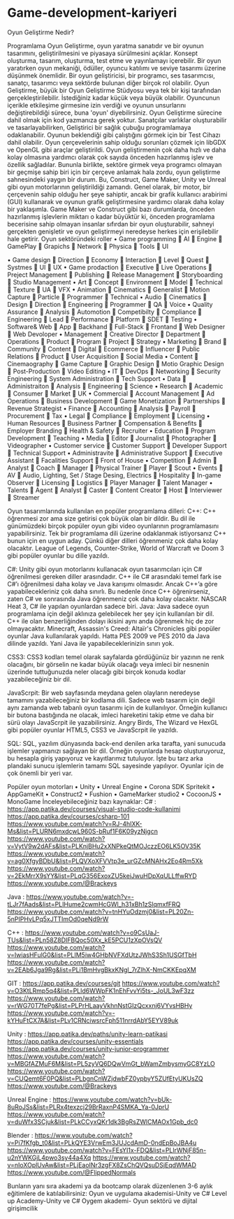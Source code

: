 # Game-development-kariyeri
Oyun Geliştirme Nedir?

Programlama
Oyun Geliştirme, oyun yaratma sanatıdır ve bir oyunun tasarımını, geliştirilmesini ve piyasaya sürülmesini açıklar. Konsept oluşturma, tasarım, oluşturma, test etme ve yayınlamayı içerebilir. Bir oyun yaratırken oyun mekaniği, ödüller, oyuncu katılımı ve seviye tasarımı üzerine düşünmek önemlidir.
Bir oyun geliştiricisi, bir programcı, ses tasarımcısı, sanatçı, tasarımcı veya sektörde bulunan diğer birçok rol olabilir.
Oyun Geliştirme, büyük bir Oyun Geliştirme Stüdyosu veya tek bir kişi tarafından gerçekleştirilebilir. İstediğiniz kadar küçük veya büyük olabilir. Oyuncunun içerikle etkileşime girmesine izin verdiği ve oyunun unsurlarını değiştirebildiği sürece, buna 'oyun' diyebilirsiniz.
Oyun Geliştirme sürecine dahil olmak için kod yazmanıza gerek yoktur. Sanatçılar varlıklar oluşturabilir ve tasarlayabilirken, Geliştirici bir sağlık çubuğu programlamaya odaklanabilir. Oyunun beklendiği gibi çalıştığını görmek için bir Test Cihazı dahil olabilir.
Oyun çerçevelerinin sahip olduğu sorunları çözmek için libGDX ve OpenGL gibi araçlar geliştirildi. Oyun geliştirmenin çok daha hızlı ve daha kolay olmasına yardımcı olarak çok sayıda önceden hazırlanmış işlev ve özellik sağladılar. Bununla birlikte, sektöre girmek veya programcı olmayan bir geçmişe sahip biri için bir çerçeve anlamak hala zordu, oyun geliştirme sahnesindeki yaygın bir durum.
Bu, Construct, Game Maker, Unity ve Unreal gibi oyun motorlarının geliştirildiği zamandı. Genel olarak, bir motor, bir çerçevenin sahip olduğu her şeye sahiptir, ancak bir grafik kullanıcı arabirimi (GUI) kullanarak ve oyunun grafik geliştirmesine yardımcı olarak daha kolay bir yaklaşımla.
Game Maker ve Construct gibi bazı durumlarda, önceden hazırlanmış işlevlerin miktarı o kadar büyüktür ki, önceden programlama becerisine sahip olmayan insanlar sıfırdan bir oyun oluşturabilir, sahneyi gerçekten genişletir ve oyun geliştirmeyi neredeyse herkes için erişilebilir hale getirir.
Oyun sektöründeki roller
•	Game programming
	AI 
	Engine
	GamePlay
	Grapichs
	Network
	Physica
	Tools
	UI

•	Game design
	Direction
	Economy
	Interaction
	Level
	Quest
	Systmes
	UI
	UX
•	Game prodaction
	Executive
	Live Operations
	Preject Management
	Publishing
	Release Management
	Storyboarding
	Studio Management
•	Art
	Concept
	Environment
	Model
	Technical
	Texture
	UA
	VFX
•	Animation
	Cinematics
	Generalist
	Motion Capture
	Particle
	Programmer
	Technical
•	Audio
	Cinematics
	Design
	Direction
	Engineering
	Programmer
	QA
	Voice
•	Quality Assurance
	Analysis
	Automotion
	Competibilty
	Compliance
	Engineering
	Lead
	Performance
	Platform
	SDET
	Testing
•	Software& Web
	App
	Backhand
	Full-Stack
	Frontand
	Web Designer
	Web Devoloper
•	Management
	Creative Director
	Department
	Operations
	Product
	Program
	Project
	Strategy
•	Marketing
	Brand
	Community
	Content
	Digital
	Ecommerce
	Influencer
	Public Relations
	Product
	User Acquisition
	Social Media
•	Content
	Cinemaography
	Game Capture
	Graphic Design
	Motio Graphic Design
	Post-Production
	Video Editing
•	IT
	DevOps
	Networking
	Security Engineering
	System Administration
	Tech Support
•	Data
	Administraiton
	Analysis
	Engineering
	Science
•	Research
	Academic
	Consumer
	Market
	UK
•	Commercial
	Account Management
	Ad Operations
	Business Development
	Game Monetization
	Partnerships
	Revenue Strategist
•	Finance
	Accounting
	Analysis
	Payroll
	Procurement
	Tax
•	Legal
	Compliance
	Employment
	Licensing
•	Human Resources
	Business Partner
	Compensation & Benefits
	Employer Branding
	Health & Safety
	Recruiter
•	Education
	Program Development
	Teaching
•	Media
	Editor
	Journalist
	Photographer
	Videographer
•	Customer service
	Customer Support
	Developer Support
	Technical Support
•	Administravite
	Administrative Support
	Executive Assistant
	Facalities Support
	Front of House
•	Competition
	Admin
	Analyst
	Coach
	Manager
	Physical Trainer
	Player
	Scout
•	Events
	AV
	Audio, Lighting, Set / Stage Desing, Electrics
	Hospitality
	In-game Observer
	Licensing
	Logistics
	Player Manager
	Talent Manager
•	Talents
	Agent
	Analyst
	Caster
	Content Creator
	Host
	Interviewer
	Streamer

Oyun tasarımlarında kullanılan en popüler programlama dilleri:
C++:
C++ öğrenmesi zor ama size getirisi çok büyük olan bir dildir. Bu dil ile günümüzdeki birçok popüler oyun gibi video oyunlarının programlamasını yapabilirsiniz. Tek bir programlama dili üzerine odaklanmak istiyorsanız C++ bunun için en uygun aday. Çünkü diğer dilleri öğrenmeniz çok daha kolay olacaktır. League of Legends, Counter-Strike, World of Warcraft ve Doom 3 gibi popüler oyunlar bu dille yazıldı. 

C#:
Unity gibi oyun motorlarını kullanacak oyun tasarımcıları için C# öğrenilmesi gereken diller arasındadır. C++ ile C# arasındaki temel fark ise C#’ı öğrenilmesi daha kolay ve Java karışımı olmasıdır. Ancak C++’a göre yapabilecekleriniz çok daha sınırlı. Bu nedenle önce C++ öğrenirseniz, zaten C# ve sonrasında Java öğrenmeniz çok daha kolay olacaktır. NASCAR Heat 3, C# ile yapılan oyunlardan sadece biri.
Java:
Java sadece oyun programlama için değil aklınıza gelebilecek her şey için kullanılan bir dil. C++ ile olan benzerliğinden dolayı ikisini aynı anda öğrenmek hiç de zor olmayacaktır. Minecraft, Assassin's Creed: Altaïr's Chronicles gibi popüler oyunlar Java kullanılarak yapıldı. Hatta PES 2009 ve PES 2010 da Java dilinde yazıldı. Yani Java ile yapabileceklerinizin sınırı yok.

CSS3:
CSS3 kodları temel olarak sayfalarda gördüğünüz bir yazının ne renk olacağını, bir görselin ne kadar büyük olacağı veya imleci bir nesnenin üzerinde tuttuğunuzda neler olacağı gibi birçok konuda kodlar yazabileceğiniz bir dil.

JavaScrpit:
Bir web sayfasında meydana gelen olayların neredeyse tamamını yazabileceğiniz bir kodlama dili. Sadece web tasarım için değil aynı zamanda web tabanlı oyun tasarımı için de kullanılıyor. Örneğin kullanıcı bir butona bastığında ne olacak, imleci hareketini takip etme ve daha bir sürü olayı JavaScrpit ile yazabilirsiniz. Angry Birds, The Wizard ve HexGL gibi popüler oyunlar HTML5, CSS3 ve JavaScrpit ile yazıldı.

SQL:
SQL, yazılım dünyasında back-end denilen arka tarafta, yani sunucuda işlemler yapmanızı sağlayan bir dil. Örneğin oyunlarda hesap oluşturuyoruz, bu hesapla giriş yapıyoruz ve kayıtlarımız tutuluyor. İşte bu tarz arka plandaki sunucu işlemlerin tamamı SQL sayesinde yapılıyor. Oyunlar için de çok önemli bir yeri var. 

Popüler oyun motorları
•	Unity 
•	Unreal Engine
•	Corona SDK Spritekit
•	AppGameKit
•	Construct2
•	Fushion
•	GameMarker studio2
•	CocoonJS
•	MonoGame
İnceleyebileceğiniz bazı kaynaklar:
C# :
https://app.patika.dev/courses/visual-studio-code-kullanimi
https://app.patika.dev/courses/csharp-101
https://www.youtube.com/watch?v=RJ-4hIXK-Ms&list=PLURN6mxdcwL960S-bRuf1F6K09yzNjgcn
https://www.youtube.com/watch?v=VytV9w2dAFs&list=PLKnjBHu2xXNPkeQtMOJczzEO6LK5OV35K
https://www.youtube.com/watch?v=ag0XfgyBDbU&list=PLQVXoXFVVtp3e_urGZcMNAHx2Eo4Rm5Xk
https://www.youtube.com/watch?v=2EkMrrX9sYY&list=PLqG356ExoxZU5keiJwuHDpXqULLffwRYD
https://www.youtube.com/@Brackeys




Java : 
https://www.youtube.com/watch?v=-tLJr7fAads&list=PLIHume2cwmHcGWl_h31xBh1zSlqmxfFRQ
https://www.youtube.com/watch?v=tnHYuOdzmj0&list=PL20Zn-5nPIPHvLPq5xJTTImOd0qeNd9rW

C++ : 
https://www.youtube.com/watch?v=o9CsUaJ-TUs&list=PLn58Z8DIFBQoc50Xx_kE5PCU1zXpOVsQV
https://www.youtube.com/watch?v=IwiasHFulG0&list=PLIM5iw4GHbNVFXdUtzJWhS3Sh1USGfTbH
https://www.youtube.com/watch?v=2EAb6Jga9Rg&list=PLi1BmHvgBkxKNgl_7rZlhX-NmCKKEpqXM



GIT :
https://app.patika.dev/courses/git
https://www.youtube.com/watch?v=O3KtLRmp5q4&list=PLld6WWpFK1nEhFvvYi5ts-_JoUL3wF3zz
https://www.youtube.com/watch?v=rWG70T7fePg&list=PLPrHLaayVkhnNstGIzQcxxnj6VYvsHBHy
https://www.youtube.com/watch?v=-kYHuFtCX7A&list=PLv1CRNciwsrcFph511nrrdAbY5EYV89uk




Unity :
https://app.patika.dev/paths/unity-learn-patikasi
https://app.patika.dev/courses/unity-essentials
https://app.patika.dev/courses/unity-junior-programmer
https://www.youtube.com/watch?v=MBGfAZMuF6M&list=PL5zyVQ6DQwVmGt_bWamZmbysmyGC8YzLO
https://www.youtube.com/watch?v=CUQemt6F0PQ&list=PLbgnCnWZjdwbFZ0ypbyY5ZUfEtyUKUsZQ
https://www.youtube.com/@Brackeys



Unreal Engine :
https://www.youtube.com/watch?v=bUk-8uRoJSs&list=PLRx4texzcj29BrRaxnP4SMKA_Ya-0JprU
https://www.youtube.com/watch?v=duWfx3SCjuk&list=PLkCCyxQKr1dk3BgRsZWlCMAOx1Gpb_dc0



Blender :
https://www.youtube.com/watch?v=Pi7fKfgb_t0&list=PLkQYE3VrwEm3JUJcdAmD-0ndEpBoJBA4u
https://www.youtube.com/watch?v=FEsYI1x-FDQ&list=PLlrWNjF85n-u2nYWKGjL4pwo3sy44a4Xq
https://www.youtube.com/watch?v=nIoXOplUvAw&list=PLjEaoINr3zgFX8ZsChQVQsuDSjEqdWMAD
https://www.youtube.com/@FlippedNormals


Bunların yanı sıra akademi ya da bootcamp olarak düzenlenen 3-6 aylık eğitimlere de katılabilirsiniz:
Oyun ve uygulama akademisi-Unity ve C#
Level up Academy-Unity ve C#
Oygem akademi- Oyun sektörü ve dijital girişimcilik
